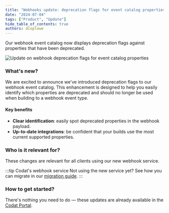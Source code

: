 ```yaml
---
title: "Webhooks update: deprecation flags for event catalog properties"
date: "2024-07-04"
tags: ["Product", "Update"]
hide_table_of_contents: true
authors: dcoplowe
---
```


Our webhook event catalog now displays deprecation flags against properties that have been deprecated.

<!--truncate-->

![Update on webhook deprecation flags for event catalog properties](/img/updates/20240704-webhook-event-catalog-deprecation-flags.png)

### What's new?

We are excited to announce we've introduced deprecation flags to our webhook event catalog. This enhancement is designed to help you easily identify which properties are deprecated and should no longer be used when building to a webhook event type.

#### Key benefits

- **Clear identification**: easily spot deprecated properties in the webhook payload.
- **Up-to-date integrations**: be confident that your builds use the most current supported properties.

### Who is it relevant for?

These changes are relevant for all clients using our new webhook service.

:::tip Codat's webhook service
Not using the new service yet? See how you can migrate in our [migration guide](/using-the-api/webhooks/migration-guide).
:::

### How to get started?

There's nothing you need to do — these updates are already available in the [Codat Portal](https://app.codat.io/).
